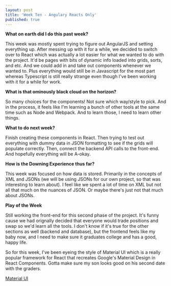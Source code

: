 ```yaml
---
layout: post
title: 'Week Ten - Angulary Reacts Only'
published: true
---
```

**What on earth did I do this past week?**

This week was mostly spent trying to figure out AngularJS and setting everything up. After messing up with it for a while, we decided to switch over to React which was actually a lot easier for what we wanted to do with the project. It'd be pages with bits of dynamic info loaded into grids, sorts, and etc. And we could add in and take out components whenever we wanted to. Plus everything would still be in Javascript for the most part whereas Typescript is still really strange even though I've been working with it for a while for work. 

**What is that ominously black cloud on the horizon?**

So many choices for the components! Not sure which way/style to pick. And in the process, it feels like I'm learning a bunch of other tools at the same time such as Node and Webpack. And to learn those, I need to learn other things. 

**What to do next week?**

Finish creating these components in React. Then trying to test out everything with dummy data in JSON formatting to see if the grids will populate correctly. Then, connect the backend API calls to the front-end. And hopefully everything will be A-okay.

**How is the Downing Experience thus far?**

  This week was focused on how data is stored. Primarily in the concepts of XML and JSONs (we will be using JSONs for our own project, so that was interesting to learn about). I feel like we spent a lot of time on XML but not all that much on the nuances of JSON. Or maybe there's just not that much about JSONs. 

**Play of the Week**
  
  Still working the front-end for this second phase of the project. It's funny cause we had orignally decided that everyone would trade positions and swap so we'd learn all the tools. I don't know if it's true for the other sections as well (backend and database), but the frontend feels like my baby now, and I need to make sure it graduates college and has a good, happy life. 
  
  So for this week, I've been eyeing the style of Material UI which is a really popular framework for React that recreates Google's Material Design in React Components. Gotta make sure my son looks good on his second date with the graders.
  
  [Material UI](http://www.material-ui.com/#/)
